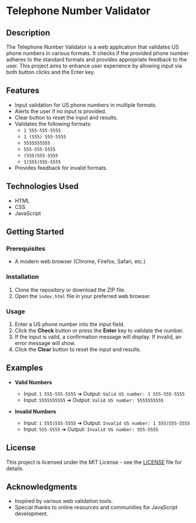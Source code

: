 # Telephone Number Validator

## Description

The Telephone Number Validator is a web application that validates US phone numbers in various formats. It checks if the provided phone number adheres to the standard formats and provides appropriate feedback to the user. This project aims to enhance user experience by allowing input via both button clicks and the Enter key.

## Features

- Input validation for US phone numbers in multiple formats.
- Alerts the user if no input is provided.
- Clear button to reset the input and results.
- Validates the following formats:
  - `1 555-555-5555`
  - `1 (555) 555-5555`
  - `5555555555`
  - `555-555-5555`
  - `(555)555-5555`
  - `1(555)555-5555`
- Provides feedback for invalid formats.

## Technologies Used

- HTML
- CSS
- JavaScript

## Getting Started

### Prerequisites

- A modern web browser (Chrome, Firefox, Safari, etc.)

### Installation

1. Clone the repository or download the ZIP file.
2. Open the `index.html` file in your preferred web browser.

### Usage

1. Enter a US phone number into the input field.
2. Click the **Check** button or press the **Enter** key to validate the number.
3. If the input is valid, a confirmation message will display. If invalid, an error message will show.
4. Click the **Clear** button to reset the input and results.

## Examples

- **Valid Numbers**
  - Input: `1 555-555-5555` ➔ Output: `Valid US number: 1 555-555-5555`
  - Input: `5555555555` ➔ Output: `Valid US number: 5555555555`

- **Invalid Numbers**
  - Input: `1 555)555-5555` ➔ Output: `Invalid US number: 1 555)555-5555`
  - Input: `555-5555` ➔ Output: `Invalid US number: 555-5555`

## License

This project is licensed under the MIT License - see the [LICENSE](LICENSE) file for details.

## Acknowledgments

- Inspired by various web validation tools.
- Special thanks to online resources and communities for JavaScript development.
